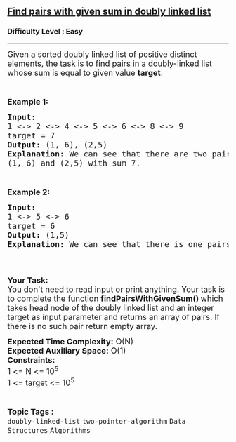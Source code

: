 <h2><a href="https://www.geeksforgeeks.org/problems/find-pairs-with-given-sum-in-doubly-linked-list/1">Find pairs with given sum in doubly linked list</a></h2><h3>Difficulty Level : Easy</h3><hr><div class="problems_problem_content__Xm_eO"><p><span style="font-size:18px">Given a sorted doubly linked list of positive distinct elements, the task is to find pairs in a doubly-linked list whose sum is equal to given value <strong>target</strong>.</span></p>

<p>&nbsp;</p>

<p><strong><span style="font-size:18px">Example 1:</span></strong></p>

<pre><span style="font-size:18px"><strong>Input:  </strong></span>
<span style="font-size:18px">1 &lt;-&gt; 2 &lt;-&gt; 4 &lt;-&gt; 5 &lt;-&gt; 6 &lt;-&gt; 8 &lt;-&gt; 9</span>
<span style="font-size:18px">target = 7</span>
<span style="font-size:18px"><strong>Output: </strong>(1, 6), (2,5)</span>
<span style="font-size:18px"><strong>Explanation: </strong>We can see that there are two pairs </span>
<span style="font-size:18px">(1, 6) and (2,5) with sum 7.</span></pre>

<p>&nbsp;</p>

<p><strong><span style="font-size:18px">Example 2:</span></strong></p>

<pre><strong><span style="font-size:18px">Input: </span></strong>
<span style="font-size:18px">1 &lt;-&gt; 5 &lt;-&gt; 6</span>
<span style="font-size:18px">target = 6</span>
<strong><span style="font-size:18px">Output: </span></strong><span style="font-size:18px">(1,5)
<strong>Explanation: </strong>We can see that there is one pairs </span> <span style="font-size:18px">(1, 5) with sum 6.
</span>
</pre>

<p>&nbsp;</p>

<p><span style="font-size:18px"><strong>Your Task:</strong><br>
You don't need to read input or print anything. Your task is to complete the function&nbsp;<strong>findPairsWithGivenSum()&nbsp;</strong>which takes head node of the doubly linked list and an integer target&nbsp;as input parameter and returns an array of pairs. If there is no such pair&nbsp;return&nbsp;empty array.</span></p>

<p><span style="font-size:18px"><strong>Expected Time Complexity:</strong>&nbsp;O(N)<br>
<strong>Expected Auxiliary Space:</strong>&nbsp;O(1)<br>
<strong>Constraints:</strong><br>
1 &lt;= N&nbsp;&lt;= 10<sup>5</sup><br>
1 &lt;= target&nbsp;&lt;= 10<sup>5</sup></span></p>
</div><br><p><span style=font-size:18px><strong>Topic Tags : </strong><br><code>doubly-linked-list</code>&nbsp;<code>two-pointer-algorithm</code>&nbsp;<code>Data Structures</code>&nbsp;<code>Algorithms</code>&nbsp;